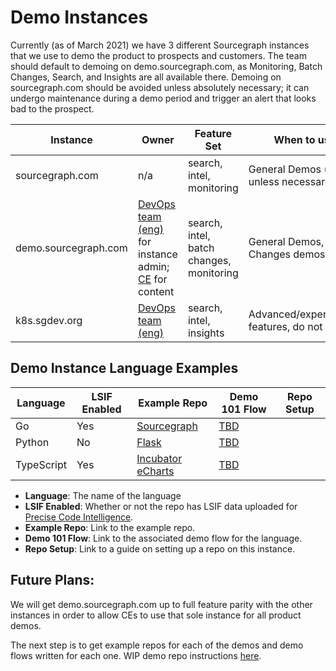 # Demo Instances

Currently (as of March 2021) we have 3 different Sourcegraph instances that we use to demo the product to prospects and customers. The team should default to demoing on demo.sourcegraph.com, as Monitoring, Batch Changes, Search, and Insights are all available there. Demoing on sourcegraph.com should be avoided unless absolutely necessary; it can undergo maintenance during a demo period and trigger an alert that looks bad to the prospect.

| Instance             | Owner                                                                                                                                       | Feature Set                              | When to use                                    |
| -------------------- | ------------------------------------------------------------------------------------------------------------------------------------------- | ---------------------------------------- | ---------------------------------------------- |
| sourcegraph.com      | n/a                                                                                                                                         | search, intel, monitoring                | General Demos (avoid unless necessary)         |
| demo.sourcegraph.com | [DevOps team (eng)](../../../product-engineering/engineering/admin-exp/devops/index.md) for instance admin; [CE](../index.md) for content | search, intel, batch changes, monitoring | General Demos, Batch Changes demos             |
| k8s.sgdev.org        | [DevOps team (eng)](../../../product-engineering/engineering/admin-exp/devops/index.md)                                                   | search, intel, insights                  | Advanced/experimental features, do not modify. |

## Demo Instance Language Examples

| Language   | LSIF Enabled | Example Repo                                                                                | Demo 101 Flow                  | Repo Setup |
| ---------- | ------------ | ------------------------------------------------------------------------------------------- | ------------------------------ | ---------- |
| Go         | Yes          | [Sourcegraph](https://demo.sourcegraph.com/github.com/sourcegraph/sourcegraph)              | [TBD](https://sourcegraph.com) |            |
| Python     | No           | [Flask](https://demo.sourcegraph.com/github.com/mcmillennick/flask)                         | [TBD](https://sourcegraph.com) |            |
| TypeScript | Yes          | [Incubator eCharts](https://demo.sourcegraph.com/github.com/mcmillennick/incubator-echarts) | [TBD](https://sourcegraph.com) |            |

- **Language**: The name of the language
- **LSIF Enabled**: Whether or not the repo has LSIF data uploaded for [Precise Code Intelligence](https://docs.sourcegraph.com/code_intelligence/explanations/precise_code_intelligence).
- **Example Repo**: Link to the example repo.
- **Demo 101 Flow**: Link to the associated demo flow for the language.
- **Repo Setup**: Link to a guide on setting up a repo on this instance.

## Future Plans:

We will get demo.sourcegraph.com up to full feature parity with the other instances in order to allow CEs to use that sole instance for all product demos.

The next step is to get example repos for each of the demos and demo flows written for each one. WIP demo repo instructions [here](../process/demo-repo-contribution.md).
